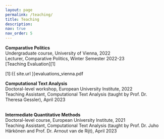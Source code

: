 ```yaml
---
layout: page
permalink: /teaching/
title: Teaching
description: 
nav: true
nav_order: 5
---
```

<strong>Comparative Politics</strong><br>
Undergraduate course, University of Vienna, 2022 <br>
Lecturer, Comparative Politics, Winter Semester 2022-23 <br> 
[Teaching Evaluation][1]

[1]:{{ site.url }}evaluations_vienna.pdf <br>

<strong>Computational Text Analysis</strong><br>
Doctoral-level workshop, European University Institute, 2022 <br>
Teaching Assistant, Computational Text Analysis (taught by Prof. Dr. Theresa Gessler), April 2023 <br> <br>

<strong>Intermediate Quantitative Methods</strong><br>
Doctoral-level course, European University Institute, 2021 <br>
Teaching Assistant, Computational Text Analysis (taught by Prof. Dr. Juho Härkönen and Prof. Dr. Arnout van de Rijt), April 2023 <br> <br>
